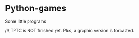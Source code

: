 # Python-games
Some little programs

/!\ TPTC is NOT finished yet. Plus, a graphic version is forcasted.
